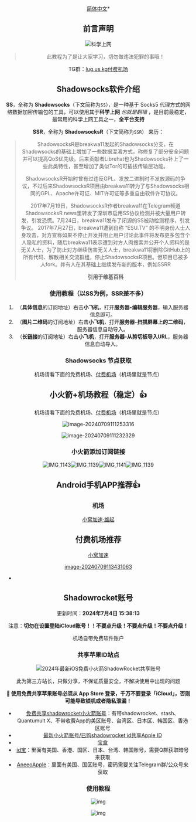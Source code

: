 <center>

 [简体中文](README.md)*

## 前言声明

![科学上网](https://ae01.alicdn.com/kf/Udbfe7cc277c149b4b54771c110000acc6.png)

> 此教程为了是让大家学习，切勿做违法犯罪的事哦！

TG群：[lug.us.kg](https://t.me/+OBCGYf7r5RRkMTM9)[付费机场](lug.us.kg)


## Shadowsocks软件介绍

**SS**，全称为 **Shadowsocks**（下文简称为`SS`），是一种基于 Socks5 代理方式的网络数据加密传输包的工具，可以使用其于**科学上网** _也就是翻墙_ ，是目前最稳定，最常用的科学上网工具之一，**全平台支持**

**SSR**，全称为 **ShadowsocksR**（下文简称为`SSR`）
来历：

> ShadowsocksR是breakwa11发起的Shadowsocks分支，在Shadowsocks的基础上增加了一些数据混淆方式，称修复了部分安全问题并可以提高QoS优先级。后来贡献者Librehat也为Shadowsocks补上了一些此类特性，甚至增加了类似Tor的可插拔传输层功能。
>
> ShadowsocksR开始时曾有过违反GPL、发放二进制时不发放源码的争议，不过后来ShadowsocksR项目由breakwa11转为了与Shadowsocks相同的GPL、Apache许可证、MIT许可证等多重自由软件许可协议。
>
> 2017年7月19日，ShadowsocksR作者breakwa11在Telegram频道ShadowsocksR news里转发了深圳市启用SS协议检测并被大量用户转发，引发恐慌。7月24日，breakwa11发布了闭源的SS被动检测程序，引发争议。 2017年7月27日，breakwa11遭到自称 “ESU.TV” 的不明身份人士人身攻击，对方宣称如果不停止开发并阻止用户讨论此事件将发布更多包含个人隐私的资料，随后breakwa11表示遭到对方人肉搜索并公开个人资料的是无关人士，为了防止对方继续伤害无关人士，breakwa11将删除GitHub上的所有代码、解散相关交流群组，停止ShadowsocksR项目。但项目已被多人fork。并有人在其基础上继续发布新的版本，例如SSRR
>
> **引用于维基百科**

### 使用教程（以SS为例，SSR差不多）

1.  （**具体信息**的订阅地址）右击**小飞机**，打开**服务器-编辑服务器**，输入服务器信息即可。
2.  （**图片二维码**的订阅地址）右击**小飞机**，打开**服务器-扫描屏幕上的二维码**，服务器信息自动导入。
3.  （**长链接**的订阅地址）右击**小飞机**，打开**服务器-从剪切板导入URL**，服务器信息自动导入。

### Shadowsocks 节点获取

机场请看下面的免费机场、[付费机场](#付费机场推荐)（机场里就是节点）

## 小火箭+机场教程（稳定）👍

机场请看下面的免费机场、[付费机场](lug.us.kg)（机场里就是节点）

![image-20240709111253316](https://github.com/Skylush/V2Ray_clash/tree/main/images/image-20240709111253316.png)

![image-20240709111232329](https://github.com/Skylush/V2Ray_clash/tree/main/images/image-20240709111232329.png)

### 小火箭添加订阅链接

![IMG_1143](https://github.com/Skylush/V2Ray_clash/tree/main/images/IMG_1143.PNG)![IMG_1139](https://github.com/Skylush/V2Ray_clash/tree/main/images/IMG_1139.PNG)![IMG_1141](https://github.com/Skylush/V2Ray_clash/tree/main/images/IMG_1141.PNG)![IMG_1139](https://github.com/Skylush/V2Ray_clash/tree/main/images/IMG_1139.PNG)

## Android手机APP推荐👍



### 机场

[小窝加速·雄起](https://lug.us.kg)

## 付费机场推荐

[小窝加速](https://lug.us.kg)

[image-20240709113431063](https://github.com/Skylush/V2Ray_clash/tree/main/images/image-20240709113431063.png)

- 


## Shadowrocket账号

<!-- updateTime starts -->
更新时间：**2024年7月4日 15:38:13**
<!-- updateTime ends -->

注意：**切勿在设置登陆iCloud账号！！不要点升级！不要点升级！不要点升级！**

机场自带免费软件账户

### 共享苹果ID站点

![2024年最新iOS免费小火箭ShadowRocket共享账号](https://github.com/dongyubin/Free-AppleId-Serve/raw/main/images/shadowrocket-shared-account.webp)

此为第三方站长，只做分享，不保证质量安全，不解决使用中出现的问题

**🔴️ 使用免费共享苹果账号必须从 App Store 登录，千万不要登录「iCloud」，否则可能导致锁机或者隐私泄漏！**

- [免费共享shadowrocket小火箭账号](https://ao.ke/)：有带shadowrocket、stash、Quantumult X、不带收费App的美区账号、台湾区、日本区、韩国区、香港区账号
- [最新小火箭账号/已购shadowrocket id共享Apple ID](https://shenhouyun.com/ios/)
- [宝盒](https://ccbaohe.com/appleID/)
- [id宝](https://idbao.vip/)：里面有美国、香港、国区、日本、台湾、韩国账号，需要Q群获取暗号来获取
- [AneeoApple](https://ios.aneeo.com/books/verification)：里面有美国、国区账号，密码需要关注Telegram群/公众号来获取


### 使用教程
![img](https://camo.githubusercontent.com/7a93d61f8dabe1f6c22cd6b24b266922966222b4a8f4d8f93b001c98cef2bfce/68747470733a2f2f75736163646e2e77616e6764752e736974652f66696c652f626c6f672d63646e2f57502d43444e2d30322f323032332f3230323330323036303930383432362e6a7067)

![img](https://camo.githubusercontent.com/73de3c850c0d5ed7650c1d25ee37a4e10dfddac0274ee3cabfe29a8c23703a8b/68747470733a2f2f75736163646e2e77616e6764752e736974652f66696c652f626c6f672d63646e2f57502d43444e2d30322f323032332f3230323330323036303930393835332e6a7067)
